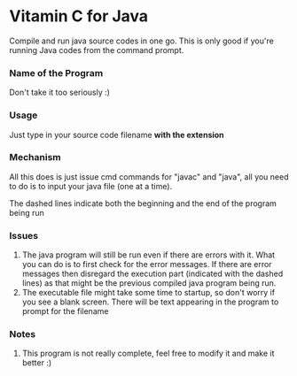# Vitamin C for Java
Compile and run java source codes in one go.
This is only good if you're running Java codes from the command prompt.

### Name of the Program
Don't take it too seriously :)

### Usage
Just type in your source code filename __with the extension__

### Mechanism
All this does is just issue cmd commands for "javac" and "java", all you need to do is to input your java file (one at a time).

The dashed lines indicate both the beginning and the end of the program being run

### Issues
1. The java program will still be run even if there are errors with it. What you can do is to first check for the error messages. If there are error messages then disregard the execution part (indicated with the dashed lines) as that might be the previous compiled java program being run.
2. The executable file might take some time to startup, so don't worry if you see a blank screen. There will be text appearing in the program to prompt for the filename

### Notes
1. This program is not really complete, feel free to modify it and make it better :)

